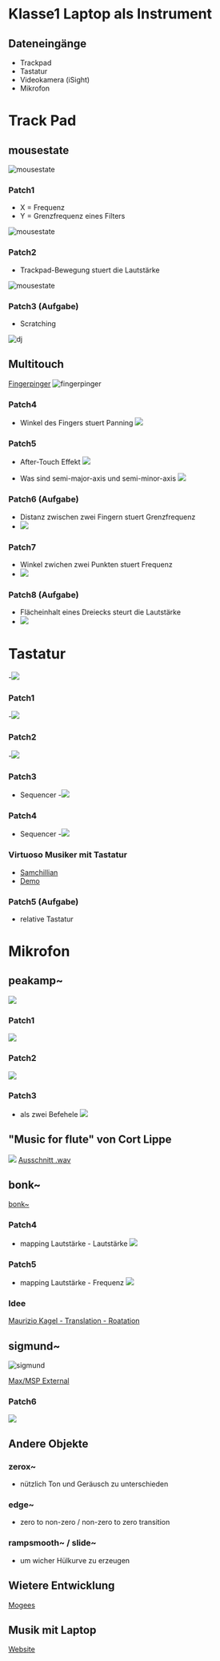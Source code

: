 # Klasse1 Laptop als Instrument

## Dateneingänge

- Trackpad
- Tastatur
- Videokamera (iSight)
- Mikrofon

# Track Pad

## mousestate

![mousestate](img/ms.png)

### Patch1

- X = Frequenz
- Y = Grenzfrequenz eines Filters

![mousestate](img/ms_example.png)

### Patch2

- Trackpad-Bewegung stuert die Lautstärke

![mousestate](img/ms2.png)

### Patch3 (Aufgabe)

- Scratching

![dj](img/ts.png)


## Multitouch

[Fingerpinger](http://www.anyma.ch/2009/research/multitouch-external-for-maxmsp/)
![fingerpinger](img/fingerpinger.png)


### Patch4

- Winkel des Fingers stuert Panning
![](img/multitouch1.png)

### Patch5

- After-Touch Effekt
![](img/multitouch2.png)

- Was sind semi-major-axis und semi-minor-axis
![](img/semi.png)

### Patch6 (Aufgabe)

- Distanz zwischen zwei Fingern stuert Grenzfrequenz
- ![](img/multitouch3.png)

### Patch7

- Winkel zwichen zwei Punkten stuert Frequenz
- ![](img/multitouch4.png)

### Patch8 (Aufgabe)

- Flächeinhalt eines Dreiecks steurt die Lautstärke
- ![](img/multitouch5.png)


# Tastatur

-![](img/key1.png)

### Patch1
-![](img/key2.png)


### Patch2
-![](img/key3.png)


### Patch3
- Sequencer
-![](img/key4.png)


### Patch4

- Sequencer
-![](img/key5.png)


### Virtuoso Musiker mit Tastatur

- [Samchillian](http://en.wikipedia.org/wiki/Samchillian)
- [Demo](http://www.youtube.com/watch?v=lAAhQMU2918)

### Patch5 (Aufgabe)

- relative Tastatur


# Mikrofon

## peakamp~
![](img/peakamp~.png)

### Patch1
![](img/mic1.png)


### Patch2
![](img/mic2.png)

### Patch3
- als zwei Befehele
![](img/mic3.png)


## "Music for flute" von Cort Lippe 

![](img/Cort_Flute.jpg)
[Ausschnitt .wav](img/Lippe-flute.wav)

## bonk~
[bonk~](http://crca-archive.ucsd.edu/~tapel/software.html)

### Patch4

- mapping Lautstärke - Lautstärke
![](img/mic4.png)

### Patch5
- mapping Lautstärke - Frequenz
![](img/mic5.png)


### Idee

[Maurizio Kagel - Translation - Roatation](http://noteyobservations.blogspot.de/2012/10/mauricio-kagel-rotation.html)


## sigmund~

![sigmund](img/sigmund~.png)

[Max/MSP External](http://crca-archive.ucsd.edu/~tapel/software.html)


### Patch6
![](img/mic6.png)









## Andere Objekte

### zerox~
- nützlich Ton und Geräusch zu unterschieden

### edge~
- zero to non-zero / non-zero to zero transition

### rampsmooth~ / slide~
- um wicher Hülkurve zu erzeugen


## Wietere Entwicklung 

[Mogees](http://www.brunozamborlin.com/mogees/)


## Musik mit Laptop

[Website](http://slork.stanford.edu)
